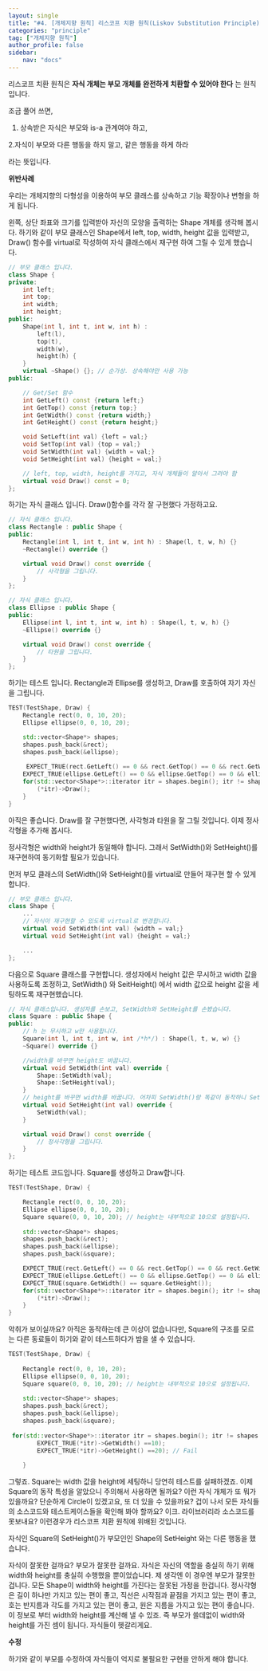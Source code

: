 ```yaml
---
layout: single
title: "#4. [개체지향 원칙] 리스코프 치환 원칙(Liskov Substitution Principle)(작성중)"
categories: "principle"
tag: ["개체지향 원칙"]
author_profile: false
sidebar: 
    nav: "docs"
---
```


리스코프 치환 원칙은 **자식 개체는 부모 개체를 완전하게 치환할 수 있어야 한다** 는 원칙입니다. 

조금 풀어 쓰면,

1. 상속받은 자식은 부모와 is-a 관계여야 하고,

2.자식이 부모와 다른 행동을 하지 말고, 같은 행동을 하게 하라 

라는 뜻입니다.

**위반사례**

우리는 개체지향의 다형성을 이용하여 부모 클래스를 상속하고 기능 확장이나 변형을 하게 됩니다.

왼쪽, 상단 좌표와 크기를 입력받아 자신의 모양을 출력하는 Shape 개체를 생각해 봅시다. 하기와 같이 부모 클래스인 Shape에서 left, top, width, height 값을 입력받고, Draw() 함수를 virtual로 작성하여 자식 클래스에서 재구현 하여 그릴 수 있게 했습니다.

```cpp
// 부모 클래스 입니다.
class Shape {
private:
    int left;
    int top;
    int width;
    int height;
public:
    Shape(int l, int t, int w, int h) :
        left(l),
        top(t),
        width(w),
        height(h) {
    }
    virtual ~Shape() {}; // 순가상. 상속해야만 사용 가능
public:

    // Get/Set 함수
    int GetLeft() const {return left;}
    int GetTop() const {return top;}
    int GetWidth() const {return width;}
    int GetHeight() const {return height;}

    void SetLeft(int val) {left = val;}
    void SetTop(int val) {top = val;}
    void SetWidth(int val) {width = val;}
    void SetHeight(int val) {height = val;}

    // left, top, width, height를 가지고, 자식 개체들이 알아서 그려야 함
    virtual void Draw() const = 0; 
};
```

하기는 자식 클래스 입니다. Draw()함수를 각각 잘 구현했다 가정하고요.

```cpp
// 자식 클래스 입니다.
class Rectangle : public Shape {
public:    
    Rectangle(int l, int t, int w, int h) : Shape(l, t, w, h) {}
    ~Rectangle() override {}

    virtual void Draw() const override {
        // 사각형을 그립니다.
    }
};

// 자식 클래스 입니다.
class Ellipse : public Shape {
public:
    Ellipse(int l, int t, int w, int h) : Shape(l, t, w, h) {}
    ~Ellipse() override {}

    virtual void Draw() const override {
        // 타원을 그립니다.
    }
};
```

하기는 테스트 입니다. Rectangle과 Ellipse를 생성하고, Draw를 호출하여 자기 자신을 그립니다.

```cpp
TEST(TestShape, Draw) {
    Rectangle rect(0, 0, 10, 20);
    Ellipse ellipse(0, 0, 10, 20);

    std::vector<Shape*> shapes;
    shapes.push_back(&rect);
    shapes.push_back(&ellipse);
 
     EXPECT_TRUE(rect.GetLeft() == 0 && rect.GetTop() == 0 && rect.GetWidth() == 10 && rect.GetHeight() == 20);   
    EXPECT_TRUE(ellipse.GetLeft() == 0 && ellipse.GetTop() == 0 && ellipse.GetWidth() == 10 && ellipse.GetHeight() == 20);  
    for(std::vector<Shape*>::iterator itr = shapes.begin(); itr != shapes.end(); ++itr) {
        (*itr)->Draw();
    }
}
```

아직은 좋습니다. Draw를 잘 구현했다면, 사각형과 타원을 잘 그릴 것입니다. 이제 정사각형을 추가해 봅시다. 

정사각형은 width와 height가 동일해야 합니다. 그래서 SetWidth()와 SetHeight()를 재구현하여 동기화할 필요가 있습니다. 

먼저 부모 클래스의 SetWidth()와 SetHeight()를 virtual로 만들어 재구현 할 수 있게 합니다.

```cpp
// 부모 클래스 입니다.
class Shape {
    ...
    // 자식이 재구현할 수 있도록 virtual로 변경합니다.
    virtual void SetWidth(int val) {width = val;}
    virtual void SetHeight(int val) {height = val;}

    ...
};
```
다음으로 Square 클래스를 구현합니다. 생성자에서 height 값은 무시하고 width 값을 사용하도록 조정하고, SetWidth() 와 SeitHeight() 에서 width 값으로 height 값을 세팅하도록 재구현했습니다.

```cpp
// 자식 클래스입니다. 생성자를 손보고, SetWidth와 SetHeight를 손봤습니다.
class Square : public Shape {
public:
    // h 는 무시하고 w만 사용합니다.
    Square(int l, int t, int w, int /*h*/) : Shape(l, t, w, w) {}
    ~Square() override {}

    //width를 바꾸면 height도 바꿉니다.
    virtual void SetWidth(int val) override {
        Shape::SetWidth(val);
        Shape::SetHeight(val);
    }
    // height를 바꾸면 width를 바꿉니다. 어차피 SetWidth()랑 똑같이 동작하니 SetWidth를 불러줍니다.
    virtual void SetHeight(int val) override {
        SetWidth(val);
    }

    virtual void Draw() const override {
        // 정사각형을 그립니다.
    }
};
```

하기는 테스트 코드입니다. Square를 생성하고 Draw합니다.

```cpp
TEST(TestShape, Draw) {

    Rectangle rect(0, 0, 10, 20);
    Ellipse ellipse(0, 0, 10, 20);
    Square square(0, 0, 10, 20); // height는 내부적으로 10으로 설정됩니다.
 
    std::vector<Shape*> shapes;
    shapes.push_back(&rect);
    shapes.push_back(&ellipse);
    shapes.push_back(&square);

    EXPECT_TRUE(rect.GetLeft() == 0 && rect.GetTop() == 0 && rect.GetWidth() == 10 && rect.GetHeight() == 20);   
    EXPECT_TRUE(ellipse.GetLeft() == 0 && ellipse.GetTop() == 0 && ellipse.GetWidth() == 10 && ellipse.GetHeight() == 20);  
    EXPECT_TRUE(square.GetWidth() == square.GetHeight());  
    for(std::vector<Shape*>::iterator itr = shapes.begin(); itr != shapes.end(); ++itr) {
        (*itr)->Draw();
    }
}
```

악취가 보이실까요? 아직은 동작하는데 큰 이상이 없습니다만, Square의 구조를 모르는 다른 동료들이 하기와 같이 테스트하다가 밤을 샐 수 있습니다.

```cpp
TEST(TestShape, Draw) {
   
    Rectangle rect(0, 0, 10, 20);
    Ellipse ellipse(0, 0, 10, 20);
    Square square(0, 0, 10, 20); // height는 내부적으로 10으로 설정됩니다.
 
    std::vector<Shape*> shapes;
    shapes.push_back(&rect);
    shapes.push_back(&ellipse);
    shapes.push_back(&square);
  
 for(std::vector<Shape*>::iterator itr = shapes.begin(); itr != shapes.end(); ++itr) {
        EXPECT_TRUE(*itr)->GetWidth() ==10);
        EXPECT_TRUE(*itr)->GetHeight() ==20); // Fail
        
    }

```

그렇죠. Square는 width 값을 height에 세팅하니 당연히 테스트를 실패하겠죠. 이제 Square의 동작 특성을 알았으니 주의해서 사용하면 될까요? 이런 자식 개체가 또 뭐가 있을까요? 단순하게 Circle이 있겠고요, 또 더 있을 수 있을까요? 겁이 나서 모든 자식들의 소스코드와 테스트케이스들을 확인해 봐야 할까요? 이크. 라이브러리라 소스코드를 못보내요? 이런경우가 리스코프 치환 원칙에 위배된 것입니다.

자식인 Square의 SetHeight()가 부모인인 Shape의 SetHeight 와는 다른 행동을 했습니다.

자식이 잘못한 걸까요? 부모가 잘못한 걸까요. 자식은 자신의 역할을 충실히 하기 위해 width와 height를 충실히 수행했을 뿐이었습니다. 제 생각엔 이 경우엔 부모가 잘못한 겁니다. 모든 Shape이 width와 height를 가진다는 잘못된 가정을 한겁니다.
정사각형은 길이 하나만 가지고 있는 편이 좋고, 직선은 시작점과 끝점을 가지고 있는 편이 좋고, 호는 반지름과 각도를 가지고 있는 편이 좋고, 원은 지름을 가지고 있는 편이 좋습니다. 이 정보로 부터 width와 height를 계산해 낼 수 있죠.
즉 부모가 쓸데없이 width와 height를 가진 셈이 됩니다. 자식들이 헷갈리게요.

**수정**

하기와 같이 부모를 수정하여 자식들이 억지로 불필요한 구현을 안하게 해야 합니다.



